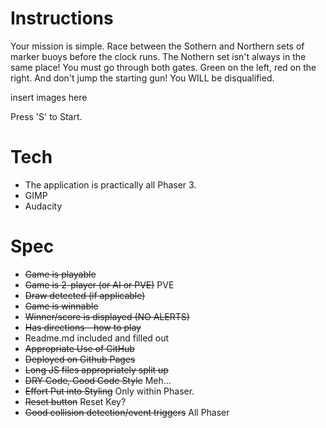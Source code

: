 
# Instructions
Your mission is simple. Race between the Sothern and Northern sets of marker buoys before the clock runs. The Nothern set isn't always in the same place! You must go through both gates. Green on the left, red on the right. And don't jump the starting gun! You WILL be disqualified.

insert images here

Press 'S' to Start.

# Tech
- The application is practically all Phaser 3.
- GIMP
- Audacity


# Spec
- ~~Game is playable~~
- ~~Game is 2-player (or AI or PVE)~~ PVE
- ~~Draw detected (if applicable)~~   
- ~~Game is winnable~~    
- ~~Winner/score is displayed (NO ALERTS)~~   
- ~~Has directions - how to play~~
- Readme.md included and filled out   
- ~~Appropriate Use of GitHub~~   
- ~~Deployed on Github Pages~~    
- ~~Long JS files appropriately split up~~    
- ~~DRY Code, Good Code Style~~ Meh...   
- ~~Effort Put into Styling~~ Only within Phaser.
- ~~Reset button~~ Reset Key?    
- ~~Good collision detection/event triggers~~ All Phaser
